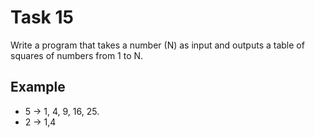 # Task 15

Write a program that takes a number (N) as input and outputs a table of squares
of numbers from 1 to N.

## Example

- 5 -> 1, 4, 9, 16, 25.
- 2 -> 1,4
